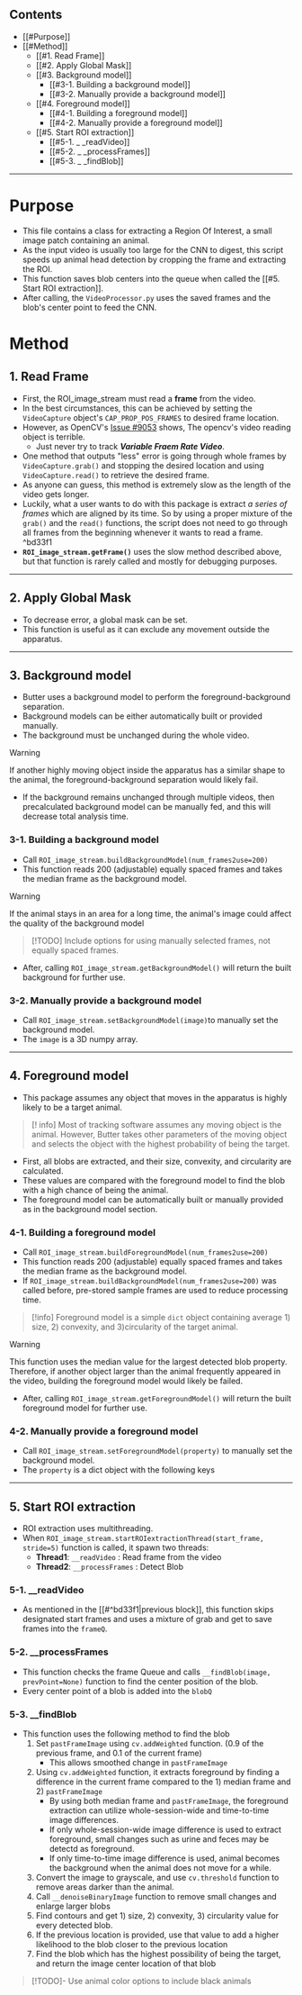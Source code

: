 ## Contents
* [[#Purpose]]
* [[#Method]]
	* [[#1. Read Frame]]
	* [[#2. Apply Global Mask]]
	* [[#3. Background model]]
		* [[#3-1. Building a background model]]
		* [[#3-2. Manually provide a background model]]
	* [[#4. Foreground model]]
		* [[#4-1. Building a foreground model]]
		* [[#4-2. Manually provide a foreground model]]
	* [[#5. Start ROI extraction]]
		* [[#5-1. _ _readVideo]]
		* [[#5-2. _ _processFrames]]
		* [[#5-3. _ _findBlob]]
---
# Purpose
- This file contains a class for extracting a Region Of Interest, a small image patch containing an animal. 
- As the input video is usually too large for the CNN to digest, this script speeds up animal head detection by cropping the frame and extracting the ROI. 
- This function saves blob centers into the queue when called the [[#5. Start ROI extraction]].
- After calling, the `VideoProcessor.py` uses the saved frames and the blob's center point to feed the CNN.

# Method
## 1. Read Frame
- First, the ROI_image_stream must read a **frame** from the video.
- In the best circumstances, this can be achieved by setting the `VideoCapture` object's `CAP_PROP_POS_FRAMES` to desired frame location. 
- However, as OpenCV's [Issue #9053](https://github.com/opencv/opencv/issues/9053) shows, The opencv's video reading object is terrible. 
	- Just never try to track ***Variable Fraem Rate Video***.
- One method that outputs "less" error is going through whole frames by `VideoCapture.grab()` and stopping the desired location and using `VideoCapture.read()` to retrieve the desired frame. 
- As anyone can guess, this method is extremely slow as the length of the video gets longer. 
- Luckily, what a user wants to do with this package is extract *a series of frames* which are aligned by its time. So by using a proper mixture of the `grab()` and the `read()` functions, the script does not need to go through all frames from the beginning whenever it wants to read a frame.  ^bd33f1
- **`ROI_image_stream.getFrame()`** uses the slow method described above, but that function is rarely called and mostly for debugging purposes.

---
## 2. Apply Global Mask
- To decrease error, a global mask can be set. 
- This function is useful as it can exclude any movement outside the apparatus.

---
## 3. Background model
- Butter uses a background model to perform the foreground-background separation.
- Background models can be either automatically built or provided manually.
- The background must be unchanged during the whole video.
  
> [!warning]
> If another highly moving object inside the apparatus has a similar shape to the animal, the foreground-background separation would likely fail.
- If the background remains unchanged through multiple videos, then precalculated background model can be manually fed, and this will decrease total analysis time.
  
### 3-1. Building a background model
* Call `ROI_image_stream.buildBackgroundModel(num_frames2use=200)`
* This function reads 200 (adjustable) equally spaced frames and takes the median frame as the background model.

> [!Warning]
> If the animal stays in an area for a long time, the animal's image could affect the quality of the background model

>[!TODO]
> Include options for using manually selected frames, not equally spaced frames.
+ After, calling `ROI_image_stream.getBackgroundModel()` will return the built background for further use.

### 3-2. Manually provide a background model
* Call `ROI_image_stream.setBackgroundModel(image)`to manually set the background model. 
* The `image` is a 3D numpy array.
 
---
## 4. Foreground model
+ This package assumes any object that moves in the apparatus is highly likely to be a target animal.
  
> [! info]
> Most of tracking software assumes any moving object is the animal. However, Butter takes other parameters of the moving object and selects the object with the highest probability of being the target.

- First, all blobs are extracted, and their size, convexity, and circularity are calculated.
- These values are compared with the foreground model to find the blob with a high chance of being the animal.
- The foreground model can be automatically built or manually provided as in the background model section.

### 4-1. Building a foreground model
* Call `ROI_image_stream.buildForegroundModel(num_frames2use=200)`
* This function reads 200 (adjustable) equally spaced frames and takes the median frame as the background model.
* If `ROI_image_stream.buildBackgroundModel(num_frames2use=200)` was called before, pre-stored sample frames are used to reduce processing time.
> [!info]
> Foreground model is a simple `dict` object containing average 1) size, 2) convexity, and 3)circularity of the target animal.

> [!Warning]
> This function uses the median value for the largest detected blob property. Therefore, if another object larger than the animal frequently appeared in the video, building the foreground model would likely be failed.

+ After, calling `ROI_image_stream.getForegroundModel()` will return the built foreground model for further use.

### 4-2. Manually provide a foreground model
* Call `ROI_image_stream.setForegroundModel(property)` to manually set the background model. 
* The `property` is a dict object with the following keys

---
## 5. Start ROI extraction
- ROI extraction uses multithreading.
- When `ROI_image_stream.startROIextractionThread(start_frame, stride=5)` function is called, it spawn two threads:
	- **Thread1**: `__readVideo` : Read frame from the video
	- **Thread2**: `__processFrames` : Detect Blob
### 5-1. \_\_readVideo
- As mentioned in the [[#^bd33f1|previous block]], this function skips designated start frames and uses a mixture of grab and get to save frames into the `frameQ`.
### 5-2. \_\_processFrames
* This function checks the frame Queue and calls `__findBlob(image, prevPoint=None)` function to find the center position of the blob.
* Every center point of a blob is added into the `blobQ`
### 5-3. \_\_findBlob
* This function uses the following method to find the blob
	1. Set `pastFrameImage` using `cv.addWeighted` function. (0.9 of the previous frame, and 0.1 of the current frame)
	   - This allows smoothed change in `pastFrameImage`
	2. Using `cv.addWeighted` function, it extracts foreground by finding a difference in the current frame compared to the 1) median frame and 2) `pastFrameImage`
	   * By using both median frame and `pastFrameImage`, the foreground extraction can utilize whole-session-wide and time-to-time image differences.
	   * If only whole-session-wide image difference is used to extract foreground, small changes such as urine and feces may be detectd as foreground.
	   * If only time-to-time image difference is used, animal becomes the background when the animal does not move for a while.
	3. Convert the image to grayscale, and use `cv.threshold` function to remove areas darker than the animal.
	4. Call `__denoiseBinaryImage` function to remove small changes and enlarge larger blobs
	5. Find contours and get 1) size, 2) convexity, 3) circularity value for every detected blob.
	6. If the previous location is provided, use that value to add a higher likelihood to the blob closer to the previous location
	7. Find the blob which has the highest possibility of being the target, and return the image center location of that blob
> [!TODO]-
> Use animal color options to include black animals
